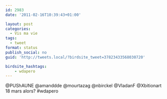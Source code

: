 ```yaml
---
id: 2983
date: '2011-02-16T10:39:43+01:00'

layout: post
categories:
  - Vis ma vie
tags:
  - tweet
format: status
publish_social: no
guid: 'http://tweets.local/?birdsite_tweet=37823433568030720'

birdsite_hashtags:
    - wdapero
---
```


@PUShAUNE @amanddde @mourtazag @nbirckel @VladanF @Xbitionart 18 mars alors? #wdapero